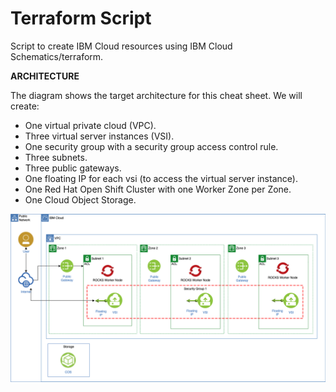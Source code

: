 # Terraform Script

Script to create IBM Cloud resources using IBM Cloud Schematics/terraform.

**ARCHITECTURE**

The diagram shows the target architecture for this cheat sheet. We will create:

- One virtual private cloud (VPC).
- Three virtual server instances (VSI).
- One security group with a security group access control rule.
- Three subnets.
- Three public gateways.
- One floating IP for each vsi (to access the virtual server instance).
- One Red Hat Open Shift Cluster with one Worker Zone per Zone.
- One Cloud Object Storage.

![architecture_1](satellite-demo.png)
